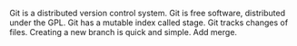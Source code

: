 Git is a distributed version control system.
Git is free software, distributed under the GPL.
Git has a mutable index called stage.
Git tracks changes of files.
Creating a new branch is quick and simple.
Add merge.